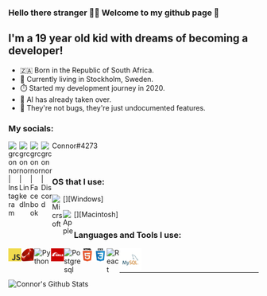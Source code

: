 ### Hello there stranger 👋🏽 Welcome to my github page 🎉

###
###
###

## I'm a 19 year old kid with dreams of becoming a developer!

- 🇿🇦  Born in the Republic of South Africa.
- 📍  Currently living in Stockholm, Sweden.
- ⏱️  Started my development journey in 2020.
- 🤖  AI has already taken over.
- 🐜  They're not bugs, they're just undocumented features.
 

### My socials:
[<img align="left" alt="grconnor | Instagram" width="22px" src="https://cdn.jsdelivr.net/npm/simple-icons@v3/icons/instagram.svg" />][instagram]

[<img align="left" alt="grconnor | LinkedIn" width="22px" src="https://cdn.jsdelivr.net/npm/simple-icons@v3/icons/linkedin.svg" />][linkedin]

[<img align="left" alt="grconnor | Facebook" width="22px" src="https://cdn.jsdelivr.net/npm/simple-icons@3.7.0/icons/facebook.svg" />][Facebook]

[<img align="left" alt="grconnor | Discord" width="22px" src="https://cdn.jsdelivr.net/npm/simple-icons@3.7.0/icons/discord.svg" />][Discord]Connor#4273

<br />

### OS that I use:

[<img align="left" alt="Micrsoft" width="22px" src="https://cdn.jsdelivr.net/npm/simple-icons@3.7.0/icons/microsoft.svg" />][Windows]

[<img align="left" alt="Apple" width="22px" src="https://cdn.jsdelivr.net/npm/simple-icons@3.7.0/icons/apple.svg" />][Macintosh]


### Languages and Tools I use:

<img align="left" alt="JavaScript" width="26px" src="https://raw.githubusercontent.com/github/explore/80688e429a7d4ef2fca1e82350fe8e3517d3494d/topics/javascript/javascript.png" />

<img align="left" alt="Ruby" width="26px" src="https://raw.githubusercontent.com/github/explore/80688e429a7d4ef2fca1e82350fe8e3517d3494d/topics/ruby/ruby.png" />

<img align="left" alt="Python" width="34px" src="https://img.icons8.com/color/48/000000/python.png" />

<img align="left" alt="Rails" width="26px" src="https://raw.githubusercontent.com/github/explore/80688e429a7d4ef2fca1e82350fe8e3517d3494d/topics/rails/rails.png" />

<img align="left" alt="Postgresql" width="34px" src="https://img.icons8.com/color/48/000000/postgreesql.png" />

<img align="left" alt="HTML5" width="26px" src="https://raw.githubusercontent.com/github/explore/80688e429a7d4ef2fca1e82350fe8e3517d3494d/topics/html/html.png" />

<img align="left" alt="CSS3" width="26px" src="https://raw.githubusercontent.com/github/explore/80688e429a7d4ef2fca1e82350fe8e3517d3494d/topics/css/css.png" />

<img align="left" alt="React" width="26px" src="https://img.icons8.com/plasticine/100/000000/react.png" />

<img align="left" alt="MySQL" width="45px" src="https://raw.githubusercontent.com/github/explore/80688e429a7d4ef2fca1e82350fe8e3517d3494d/topics/mysql/mysql.png" />


<br />
<br />

---

<img align="left" alt="Connor's Github Stats" src="https://github-readme-stats.vercel.app/api?username=grconnor&show_icons=true&hide_border=true" />



[instagram]: https://www.instagram.com/gr.connor/
[linkedin]: https://www.linkedin.com/in/connor-roelofsen-01262217a/
[Facebook]: https://www.facebook.com/connorroelofsen
[Discord]: Connor#4273